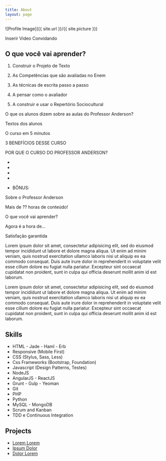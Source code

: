 ```yaml
---
title: About
layout: page
---
```


![Profile Image]({{ site.url }}/{{ site.picture }})

Inserir Video Convidando

## O que você vai aprender?

1. Construir o Projeto de Texto

2. As Competências que são avaliadas no Enem

3. As técnicas de escrita passo a passo

4. A pensar como o avaliador

5. A construir e usar o Repertório Sociocultural



O que os alunos dizem sobre as aulas do Professor Anderson?

Textos dos alunos

O curso em 5 minutos

3 BENEFÍCIOS DESSE CURSO

POR QUE O CURSO DO PROFESSOR ANDERSON?

*

*

*

*

+ BÔNUS:

Sobre o Professor Anderson

Mais de ?? horas de conteúdo!

O que você vai aprender?

Agora é a hora de...

Satisfação garantida

<p>Lorem ipsum dolor sit amet, consectetur adipisicing elit, sed do eiusmod
tempor incididunt ut labore et dolore magna aliqua. Ut enim ad minim veniam,
quis nostrud exercitation ullamco laboris nisi ut aliquip ex ea commodo
consequat. Duis aute irure dolor in reprehenderit in voluptate velit esse
cillum dolore eu fugiat nulla pariatur. Excepteur sint occaecat cupidatat non
proident, sunt in culpa qui officia deserunt mollit anim id est laborum.</p>

<p>Lorem ipsum dolor sit amet, consectetur adipisicing elit, sed do eiusmod
tempor incididunt ut labore et dolore magna aliqua. Ut enim ad minim veniam,
quis nostrud exercitation ullamco laboris nisi ut aliquip ex ea commodo
consequat. Duis aute irure dolor in reprehenderit in voluptate velit esse
cillum dolore eu fugiat nulla pariatur. Excepteur sint occaecat cupidatat non
proident, sunt in culpa qui officia deserunt mollit anim id est laborum.</p>

<h2>Skills</h2>

<ul class="skill-list">
    <li>HTML - Jade - Haml - Erb</li>
    <li>Responsive (Mobile First)</li>
    <li>CSS (Stylus, Sass, Less)</li>
    <li>Css Frameworks (Bootstrap, Foundation)</li>
    <li>Javascript (Design Patterns, Testes)</li>
    <li>NodeJS</li>
    <li>AngularJS - ReactJS</li>
    <li>Grunt - Gulp - Yeoman</li>
    <li>Git</li>
    <li>PHP</li>
    <li>Python</li>
    <li>MySQL - MongoDB</li>
    <li>Scrum and Kanban</li>
    <li>TDD e Continuous Integration</li>
</ul>

<h2>Projects</h2>

<ul>
    <li><a href="https://github.com/">Lorem Lorem</a></li>
    <li><a href="https://github.com/">Ipsum Dolor</a></li>
    <li><a href="https://github.com/">Dolor Lorem</a></li>
</ul>
